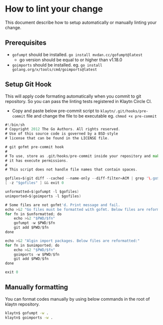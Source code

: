 # How to lint your change

This document describe how to setup automatically or manually linting your change.

## Prerequisites
- `gofumpt` should be installed. `go install mvdan.cc/gofumpt@latest`
  - go version should be equal to or higher than v1.18.0
- `goimports` should be installed. eg. `go install golang.org/x/tools/cmd/goimports@latest`

## Setup Git Hook
This will apply code formating automatically when you commit to git repository. So you can pass the linting tests registered in Klaytn Circle CI.

- Copy and paste below pre-commit script to `klaytn/.git/hooks/pre-commit` file and change the file to be executable eg. `chmod +x pre-commit`

```go
#!/bin/sh
# Copyright 2012 The Go Authors. All rights reserved.
# Use of this source code is governed by a BSD-style
# license that can be found in the LICENSE file.

# git gofmt pre-commit hook
#
# To use, store as .git/hooks/pre-commit inside your repository and make sure
# it has execute permissions.
#
# This script does not handle file names that contain spaces.

gofiles=$(git diff --cached --name-only --diff-filter=ACM | grep '\.go$')
[ -z "$gofiles" ] && exit 0

unformatted=$(gofumpt -l $gofiles)
unimported=$(goimports -l $gofiles)

# Some files are not gofmt'd. Print message and fail.
echo >&2 "Go files must be formatted with gofmt. Below files are reformatted:"
for fn in $unformatted; do
	echo >&2 "$PWD/$fn"
	gofumpt -w $PWD/$fn
	git add $PWD/$fn
done

echo >&2 "Algin import packages. Below files are reformatted:"
for fn in $unimported; do
	echo >&2 "$PWD/$fn"
	goimports -w $PWD/$fn
	git add $PWD/$fn
done

exit 0
```

## Manually formatting
You can format codes manually by using below commands in the root of klaytn repository.

```bash
klaytn$ gofumpt -w .
klaytn$ goimports -w .
```